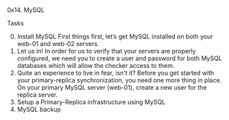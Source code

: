 0x14. MySQL

Tasks

0. Install MySQL
First things first, let’s get MySQL installed on both your web-01 and web-02 servers.
1. Let us in!
In order for us to verify that your servers are properly configured, we need you to create a user and password for both MySQL databases which will allow the checker access to them.
3. Quite an experience to live in fear, isn't it?
Before you get started with your primary-replica synchronization, you need one more thing in place. On your primary MySQL server (web-01), create a new user for the replica server.
4. Setup a Primary-Replica infrastructure using MySQL
5. MySQL backup
